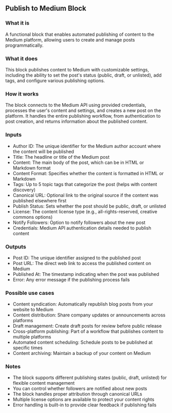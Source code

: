 
## Publish to Medium Block

### What it is
A functional block that enables automated publishing of content to the Medium platform, allowing users to create and manage posts programmatically.

### What it does
This block publishes content to Medium with customizable settings, including the ability to set the post's status (public, draft, or unlisted), add tags, and configure various publishing options.

### How it works
The block connects to the Medium API using provided credentials, processes the user's content and settings, and creates a new post on the platform. It handles the entire publishing workflow, from authentication to post creation, and returns information about the published content.

### Inputs
- Author ID: The unique identifier for the Medium author account where the content will be published
- Title: The headline or title of the Medium post
- Content: The main body of the post, which can be in HTML or Markdown format
- Content Format: Specifies whether the content is formatted in HTML or Markdown
- Tags: Up to 5 topic tags that categorize the post (helps with content discovery)
- Canonical URL: Optional link to the original source if the content was published elsewhere first
- Publish Status: Sets whether the post should be public, draft, or unlisted
- License: The content license type (e.g., all-rights-reserved, creative commons options)
- Notify Followers: Option to notify followers about the new post
- Credentials: Medium API authentication details needed to publish content

### Outputs
- Post ID: The unique identifier assigned to the published post
- Post URL: The direct web link to access the published content on Medium
- Published At: The timestamp indicating when the post was published
- Error: Any error message if the publishing process fails

### Possible use cases
- Content syndication: Automatically republish blog posts from your website to Medium
- Content distribution: Share company updates or announcements across platforms
- Draft management: Create draft posts for review before public release
- Cross-platform publishing: Part of a workflow that publishes content to multiple platforms
- Automated content scheduling: Schedule posts to be published at specific times
- Content archiving: Maintain a backup of your content on Medium

### Notes
- The block supports different publishing states (public, draft, unlisted) for flexible content management
- You can control whether followers are notified about new posts
- The block handles proper attribution through canonical URLs
- Multiple license options are available to protect your content rights
- Error handling is built-in to provide clear feedback if publishing fails

